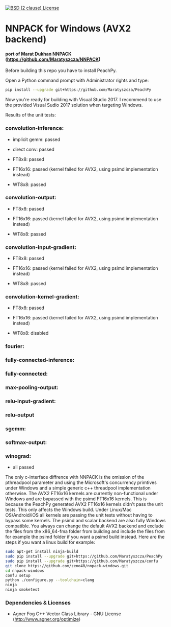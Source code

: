 [![BSD (2 clause) License](https://img.shields.io/badge/License-BSD%202--Clause%20%22Simplified%22%20License-blue.svg)](https://github.com/Maratyszcza/NNPACK/blob/master/LICENSE)
# NNPACK for Windows (AVX2 backend)
#### port of Marat Dukhan NNPACK (https://github.com/Maratyszcza/NNPACK)

Before building this repo you have to install PeachPy.

Open a Python command prompt with Administrator rights and type:
  ```bash
pip install --upgrade git+https://github.com/Maratyszcza/PeachPy
```
  
Now you're ready for building with Visual Studio 2017. I recommend to use the provided Visual Sudio 2017 solution when targeting Windows.


Results of the unit tests:

### convolution-inference:

  * implicit gemm:  passed
  
  * direct conv:    passed
  
  * FT8x8:          passed
  
  * FT16x16:        passed (kernel failed for AVX2, using psimd implementation instead)

  * WT8x8:          passed
  
### convolution-output:

  * FT8x8:    passed

  * FT16x16:  passed (kernel failed for AVX2, using psimd implementation instead)

  * WT8x8:    passed


### convolution-input-gradient:

  * FT8x8:    passed

  * FT16x16:  passed (kernel failed for AVX2, using psimd implementation instead)

  * WT8x8:    passed


### convolution-kernel-gradient:

  * FT8x8:    passed

  * FT16x16:  passed (kernel failed for AVX2, using psimd implementation instead)

  * WT8x8:    disabled

 
### fourier:
### fully-connected-inference:
### fully-connected:
### max-pooling-output:
### relu-input-gradient:
### relu-output
### sgemm:
### softmax-output:
### winograd:

  * all passed

The only c-interface diffrence with NNPACK is the omission of the pthreadpool parameter and using the Microsoft's concurrency primtives under Windows and a simple generic c++ threadpool implementation otherwise.
The AVX2 FT16x16 kernels are currently non-functional under Windows and are bypassed with the psimd FT16x16 kernels. This is because the PeachPy generated AVX2 FT16x16 kernels didn't pass the unit tests.
This only affects the Windows build. Under Linux/Mac OS/Android/iOS all kernels are passing the unit tests without having to bypass some kernels. The psimd and scalar backend are also fully Windows compatible. 
You always can change the default AVX2 backend and exclude the files from the x86_64-fma folder from building and include the files from for example the psimd folder if you want a psimd build instead.
Here are the steps if you want a linux build for example:
```bash
sudo apt-get install ninja-build
sudo pip install --upgrade git+https://github.com/Maratyszcza/PeachPy
sudo pip install --upgrade git+https://github.com/Maratyszcza/confu
git clone https://github.com/zeno40/nnpack-windows.git
cd nnpack-windows
confu setup
python ./configure.py --toolchain=clang
ninja
ninja smoketest
```

### Dependencies & Licenses
* Agner Fog C++ Vector Class Library - GNU License (http://www.agner.org/optimize)
